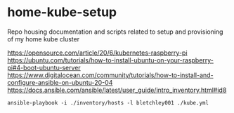 # home-kube-setup
Repo housing documentation and scripts related to setup and provisioning of my home kube cluster


https://opensource.com/article/20/6/kubernetes-raspberry-pi
https://ubuntu.com/tutorials/how-to-install-ubuntu-on-your-raspberry-pi#4-boot-ubuntu-server
https://www.digitalocean.com/community/tutorials/how-to-install-and-configure-ansible-on-ubuntu-20-04
https://docs.ansible.com/ansible/latest/user_guide/intro_inventory.html#id8


```ansible-playbook -i ./inventory/hosts -l bletchley001 ./kube.yml```

